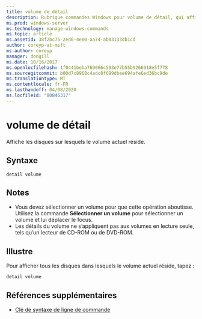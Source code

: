 ```yaml
---
title: volume de détail
description: Rubrique commandes Windows pour volume de détail, qui affiche les disques sur lesquels le volume actuel réside.
ms.prod: windows-server
ms.technology: manage-windows-commands
ms.topic: article
ms.assetid: 38f2bc75-2ed6-4e80-aa74-ab83133db1cd
author: coreyp-at-msft
ms.author: coreyp
manager: dongill
ms.date: 10/16/2017
ms.openlocfilehash: 1f0441beba769066c593e77b55b9266918e5f778
ms.sourcegitcommit: b00d7c8968c4adc8f699dbee694afe6ed36bc9de
ms.translationtype: MT
ms.contentlocale: fr-FR
ms.lasthandoff: 04/08/2020
ms.locfileid: "80846317"
---
```

# <a name="detail-volume"></a>volume de détail

Affiche les disques sur lesquels le volume actuel réside.

## <a name="syntax"></a>Syntaxe

```
detail volume
```

## <a name="remarks"></a>Notes

-   Vous devez sélectionner un volume pour que cette opération aboutisse. Utilisez la commande **Sélectionner un volume** pour sélectionner un volume et lui déplacer le focus.
-   Les détails du volume ne s’appliquent pas aux volumes en lecture seule, tels qu’un lecteur de CD-ROM ou de DVD-ROM.

## <a name="examples"></a><a name=BKMK_examples></a>Illustre

Pour afficher tous les disques dans lesquels le volume actuel réside, tapez :
```
detail volume
```

## <a name="additional-references"></a>Références supplémentaires

- [Clé de syntaxe de ligne de commande](command-line-syntax-key.md)

